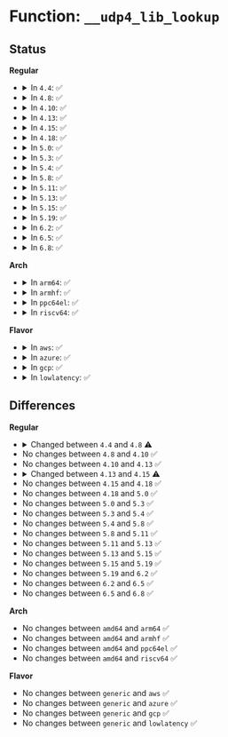 # Function: <code>__udp4_lib_lookup</code>

## Status
<b>Regular</b>
<ul>
<li>
<details>
<summary>In <code>4.4</code>: ✅</summary>

```c
struct sock *__udp4_lib_lookup(struct net *net, __be32 saddr, __be16 sport, __be32 daddr, __be16 dport, int dif, struct udp_table *udptable);
```

**Collision:** Unique Global

**Inline:** No

**Transformation:** False

**Instances:**

```
In net/ipv4/udp.c (ffffffff81789000)
Location: net/ipv4/udp.c:495
Inline: False
Direct callers:
  - net/ipv4/udp.c:udp4_lib_lookup
  - net/ipv4/udp.c:__udp4_lib_err
  - net/ipv4/udp.c:__udp4_lib_rcv
```
**Symbols:**

```
ffffffff81789000-ffffffff81789444: __udp4_lib_lookup (STB_GLOBAL)
```
</details>
</li>
<li>
<details>
<summary>In <code>4.8</code>: ✅</summary>

```c
struct sock *__udp4_lib_lookup(struct net *net, __be32 saddr, __be16 sport, __be32 daddr, __be16 dport, int dif, struct udp_table *udptable, struct sk_buff *skb);
```

**Collision:** Unique Global

**Inline:** No

**Transformation:** False

**Instances:**

```
In net/ipv4/udp.c (ffffffff817f6810)
Location: net/ipv4/udp.c:491
Inline: False
Direct callers:
  - net/ipv4/udp.c:__udp4_lib_rcv
  - net/ipv4/udp.c:__udp4_lib_err
  - net/ipv4/udp.c:udp4_lib_lookup
  - net/ipv4/udp.c:udp4_lib_lookup_skb
```
**Symbols:**

```
ffffffff817f6810-ffffffff817f6acf: __udp4_lib_lookup (STB_GLOBAL)
```
</details>
</li>
<li>
<details>
<summary>In <code>4.10</code>: ✅</summary>

```c
struct sock *__udp4_lib_lookup(struct net *net, __be32 saddr, __be16 sport, __be32 daddr, __be16 dport, int dif, struct udp_table *udptable, struct sk_buff *skb);
```

**Collision:** Unique Global

**Inline:** No

**Transformation:** False

**Instances:**

```
In net/ipv4/udp.c (ffffffff81827770)
Location: net/ipv4/udp.c:492
Inline: False
Direct callers:
  - net/ipv4/udp.c:__udp4_lib_rcv
  - net/ipv4/udp.c:__udp4_lib_err
  - net/ipv4/udp.c:udp4_lib_lookup
  - net/ipv4/udp.c:udp4_lib_lookup_skb
```
**Symbols:**

```
ffffffff81827770-ffffffff81827a2f: __udp4_lib_lookup (STB_GLOBAL)
```
</details>
</li>
<li>
<details>
<summary>In <code>4.13</code>: ✅</summary>

```c
struct sock *__udp4_lib_lookup(struct net *net, __be32 saddr, __be16 sport, __be32 daddr, __be16 dport, int dif, struct udp_table *udptable, struct sk_buff *skb);
```

**Collision:** Unique Global

**Inline:** No

**Transformation:** False

**Instances:**

```
In net/ipv4/udp.c (ffffffff81848ee0)
Location: net/ipv4/udp.c:479
Inline: False
Direct callers:
  - net/ipv4/udp.c:__udp4_lib_rcv
  - net/ipv4/udp.c:__udp4_lib_err
  - net/ipv4/udp.c:udp4_lib_lookup
  - net/ipv4/udp.c:udp4_lib_lookup_skb
```
**Symbols:**

```
ffffffff81848ee0-ffffffff8184920d: __udp4_lib_lookup (STB_GLOBAL)
```
</details>
</li>
<li>
<details>
<summary>In <code>4.15</code>: ✅</summary>

```c
struct sock *__udp4_lib_lookup(struct net *net, __be32 saddr, __be16 sport, __be32 daddr, __be16 dport, int dif, int sdif, struct udp_table *udptable, struct sk_buff *skb);
```

**Collision:** Unique Global

**Inline:** No

**Transformation:** False

**Instances:**

```
In net/ipv4/udp.c (ffffffff818c8940)
Location: net/ipv4/udp.c:482
Inline: False
Direct callers:
  - net/ipv4/udp.c:__udp4_lib_rcv
  - net/ipv4/udp.c:__udp4_lib_err
  - net/ipv4/udp.c:udp4_lib_lookup
  - net/ipv4/udp.c:udp4_lib_lookup_skb
```
**Symbols:**

```
ffffffff818c8940-ffffffff818c8c7b: __udp4_lib_lookup (STB_GLOBAL)
```
</details>
</li>
<li>
<details>
<summary>In <code>4.18</code>: ✅</summary>

```c
struct sock *__udp4_lib_lookup(struct net *net, __be32 saddr, __be16 sport, __be32 daddr, __be16 dport, int dif, int sdif, struct udp_table *udptable, struct sk_buff *skb);
```

**Collision:** Unique Global

**Inline:** No

**Transformation:** False

**Instances:**

```
In net/ipv4/udp.c (ffffffff8191eb00)
Location: net/ipv4/udp.c:463
Inline: False
Direct callers:
  - net/ipv4/udp.c:__udp4_lib_rcv
  - net/ipv4/udp.c:__udp4_lib_err
  - net/ipv4/udp.c:udp4_lib_lookup
  - net/ipv4/udp.c:udp4_lib_lookup_skb
```
**Symbols:**

```
ffffffff8191eb00-ffffffff8191edd9: __udp4_lib_lookup (STB_GLOBAL)
```
</details>
</li>
<li>
<details>
<summary>In <code>5.0</code>: ✅</summary>

```c
struct sock *__udp4_lib_lookup(struct net *net, __be32 saddr, __be16 sport, __be32 daddr, __be16 dport, int dif, int sdif, struct udp_table *udptable, struct sk_buff *skb);
```

**Collision:** Unique Global

**Inline:** No

**Transformation:** False

**Instances:**

```
In net/ipv4/udp.c (ffffffff8194c360)
Location: net/ipv4/udp.c:460
Inline: False
Direct callers:
  - net/core/filter.c:sk_lookup
  - net/ipv4/udp.c:__udp4_lib_rcv
  - net/ipv4/udp.c:__udp4_lib_err
  - net/ipv4/udp.c:__udp4_lib_err
  - net/ipv4/udp.c:udp4_lib_lookup
  - net/ipv4/udp.c:udp4_lib_lookup_skb
```
**Symbols:**

```
ffffffff8194c360-ffffffff8194c4f0: __udp4_lib_lookup (STB_GLOBAL)
```
</details>
</li>
<li>
<details>
<summary>In <code>5.3</code>: ✅</summary>

```c
struct sock *__udp4_lib_lookup(struct net *net, __be32 saddr, __be16 sport, __be32 daddr, __be16 dport, int dif, int sdif, struct udp_table *udptable, struct sk_buff *skb);
```

**Collision:** Unique Global

**Inline:** No

**Transformation:** False

**Instances:**

```
In net/ipv4/udp.c (ffffffff819b0980)
Location: net/ipv4/udp.c:445
Inline: False
Direct callers:
  - net/core/filter.c:sk_lookup
  - net/ipv4/udp.c:__udp4_lib_rcv
  - net/ipv4/udp.c:__udp4_lib_err
  - net/ipv4/udp.c:__udp4_lib_err
  - net/ipv4/udp.c:udp4_lib_lookup
  - net/ipv4/udp.c:udp4_lib_lookup_skb
```
**Symbols:**

```
ffffffff819b0980-ffffffff819b0adf: __udp4_lib_lookup (STB_GLOBAL)
```
</details>
</li>
<li>
<details>
<summary>In <code>5.4</code>: ✅</summary>

```c
struct sock *__udp4_lib_lookup(struct net *net, __be32 saddr, __be16 sport, __be32 daddr, __be16 dport, int dif, int sdif, struct udp_table *udptable, struct sk_buff *skb);
```

**Collision:** Unique Global

**Inline:** No

**Transformation:** False

**Instances:**

```
In net/ipv4/udp.c (ffffffff819e7610)
Location: net/ipv4/udp.c:445
Inline: False
Direct callers:
  - net/core/filter.c:sk_lookup
  - net/ipv4/udp.c:__udp4_lib_rcv
  - net/ipv4/udp.c:__udp4_lib_err
  - net/ipv4/udp.c:__udp4_lib_err
  - net/ipv4/udp.c:udp4_lib_lookup
  - net/ipv4/udp.c:udp4_lib_lookup_skb
```
**Symbols:**

```
ffffffff819e7610-ffffffff819e7775: __udp4_lib_lookup (STB_GLOBAL)
```
</details>
</li>
<li>
<details>
<summary>In <code>5.8</code>: ✅</summary>

```c
struct sock *__udp4_lib_lookup(struct net *net, __be32 saddr, __be16 sport, __be32 daddr, __be16 dport, int dif, int sdif, struct udp_table *udptable, struct sk_buff *skb);
```

**Collision:** Unique Global

**Inline:** No

**Transformation:** False

**Instances:**

```
In net/ipv4/udp.c (ffffffff81ad38f0)
Location: net/ipv4/udp.c:451
Inline: False
Direct callers:
  - net/core/filter.c:sk_lookup
  - net/ipv4/udp.c:__udp4_lib_rcv
  - net/ipv4/udp.c:__udp4_lib_err
  - net/ipv4/udp.c:__udp4_lib_err_encap
  - net/ipv4/udp.c:udp4_lib_lookup
  - net/ipv4/udp.c:udp4_lib_lookup_skb
```
**Symbols:**

```
ffffffff81ad38f0-ffffffff81ad3a47: __udp4_lib_lookup (STB_GLOBAL)
```
</details>
</li>
<li>
<details>
<summary>In <code>5.11</code>: ✅</summary>

```c
struct sock *__udp4_lib_lookup(struct net *net, __be32 saddr, __be16 sport, __be32 daddr, __be16 dport, int dif, int sdif, struct udp_table *udptable, struct sk_buff *skb);
```

**Collision:** Unique Global

**Inline:** No

**Transformation:** False

**Instances:**

```
In net/ipv4/udp.c (ffffffff81adf960)
Location: net/ipv4/udp.c:484
Inline: False
Direct callers:
  - net/core/filter.c:sk_lookup
  - net/ipv4/udp.c:__udp4_lib_rcv
  - net/ipv4/udp.c:__udp4_lib_err
  - net/ipv4/udp.c:__udp4_lib_err_encap
  - net/ipv4/udp.c:udp4_lib_lookup
  - net/ipv4/udp.c:udp4_lib_lookup_skb
  - net/ipv4/udp_offload.c:udp4_gro_receive
```
**Symbols:**

```
ffffffff81adf960-ffffffff81adfbd6: __udp4_lib_lookup (STB_GLOBAL)
```
</details>
</li>
<li>
<details>
<summary>In <code>5.13</code>: ✅</summary>

```c
struct sock *__udp4_lib_lookup(struct net *net, __be32 saddr, __be16 sport, __be32 daddr, __be16 dport, int dif, int sdif, struct udp_table *udptable, struct sk_buff *skb);
```

**Collision:** Unique Global

**Inline:** No

**Transformation:** False

**Instances:**

```
In net/ipv4/udp.c (ffffffff81aca850)
Location: net/ipv4/udp.c:484
Inline: False
Direct callers:
  - net/core/filter.c:sk_lookup
  - net/ipv4/udp.c:__udp4_lib_rcv
  - net/ipv4/udp.c:__udp4_lib_err
  - net/ipv4/udp.c:__udp4_lib_err
  - net/ipv4/udp.c:udp4_lib_lookup
  - net/ipv4/udp.c:udp4_lib_lookup_skb
  - net/ipv4/udp_offload.c:udp4_gro_receive
```
**Symbols:**

```
ffffffff81aca850-ffffffff81acaade: __udp4_lib_lookup (STB_GLOBAL)
```
</details>
</li>
<li>
<details>
<summary>In <code>5.15</code>: ✅</summary>

```c
struct sock *__udp4_lib_lookup(struct net *net, __be32 saddr, __be16 sport, __be32 daddr, __be16 dport, int dif, int sdif, struct udp_table *udptable, struct sk_buff *skb);
```

**Collision:** Unique Global

**Inline:** No

**Transformation:** False

**Instances:**

```
In net/ipv4/udp.c (ffffffff81b89510)
Location: net/ipv4/udp.c:485
Inline: False
Direct callers:
  - net/core/filter.c:sk_lookup
  - net/ipv4/udp.c:__udp4_lib_rcv
  - net/ipv4/udp.c:__udp4_lib_err
  - net/ipv4/udp.c:__udp4_lib_err
  - net/ipv4/udp.c:udp4_lib_lookup
  - net/ipv4/udp.c:udp4_lib_lookup_skb
  - net/ipv4/udp_offload.c:udp4_gro_receive
```
**Symbols:**

```
ffffffff81b89510-ffffffff81b89799: __udp4_lib_lookup (STB_GLOBAL)
```
</details>
</li>
<li>
<details>
<summary>In <code>5.19</code>: ✅</summary>

```c
struct sock *__udp4_lib_lookup(struct net *net, __be32 saddr, __be16 sport, __be32 daddr, __be16 dport, int dif, int sdif, struct udp_table *udptable, struct sk_buff *skb);
```

**Collision:** Unique Global

**Inline:** No

**Transformation:** False

**Instances:**

```
In net/ipv4/udp.c (ffffffff81d1c220)
Location: net/ipv4/udp.c:485
Inline: False
Direct callers:
  - net/core/filter.c:sk_lookup
  - net/ipv4/udp.c:__udp4_lib_rcv
  - net/ipv4/udp.c:__udp4_lib_err
  - net/ipv4/udp.c:__udp4_lib_err
  - net/ipv4/udp.c:udp4_lib_lookup
  - net/ipv4/udp.c:udp4_lib_lookup_skb
  - net/ipv4/udp_offload.c:udp4_gro_receive
```
**Symbols:**

```
ffffffff81d1c220-ffffffff81d1c4b1: __udp4_lib_lookup (STB_GLOBAL)
```
</details>
</li>
<li>
<details>
<summary>In <code>6.2</code>: ✅</summary>

```c
struct sock *__udp4_lib_lookup(struct net *net, __be32 saddr, __be16 sport, __be32 daddr, __be16 dport, int dif, int sdif, struct udp_table *udptable, struct sk_buff *skb);
```

**Collision:** Unique Global

**Inline:** No

**Transformation:** False

**Instances:**

```
In net/ipv4/udp.c (ffffffff81ee3110)
Location: net/ipv4/udp.c:492
Inline: False
Direct callers:
  - net/core/filter.c:sk_lookup
  - net/ipv4/udp.c:__udp4_lib_rcv
  - net/ipv4/udp.c:__udp4_lib_err
  - net/ipv4/udp.c:__udp4_lib_err
  - net/ipv4/udp.c:udp4_lib_lookup
  - net/ipv4/udp.c:udp4_lib_lookup_skb
  - net/ipv4/udp_offload.c:udp4_gro_receive
```
**Symbols:**

```
ffffffff81ee3110-ffffffff81ee33a1: __udp4_lib_lookup (STB_GLOBAL)
```
</details>
</li>
<li>
<details>
<summary>In <code>6.5</code>: ✅</summary>

```c
struct sock *__udp4_lib_lookup(struct net *net, __be32 saddr, __be16 sport, __be32 daddr, __be16 dport, int dif, int sdif, struct udp_table *udptable, struct sk_buff *skb);
```

**Collision:** Unique Global

**Inline:** No

**Transformation:** False

**Instances:**

```
In net/ipv4/udp.c (ffffffff81f429b0)
Location: net/ipv4/udp.c:504
Inline: False
Direct callers:
  - net/core/filter.c:sk_lookup
  - net/ipv4/udp.c:__udp4_lib_rcv
  - net/ipv4/udp.c:__udp4_lib_err
  - net/ipv4/udp.c:__udp4_lib_err
  - net/ipv4/udp.c:udp4_lib_lookup
  - net/ipv4/udp.c:udp4_lib_lookup_skb
  - net/ipv4/udp_offload.c:udp4_gro_receive
```
**Symbols:**

```
ffffffff81f429b0-ffffffff81f42c40: __udp4_lib_lookup (STB_GLOBAL)
```
</details>
</li>
<li>
<details>
<summary>In <code>6.8</code>: ✅</summary>

```c
struct sock *__udp4_lib_lookup(struct net *net, __be32 saddr, __be16 sport, __be32 daddr, __be16 dport, int dif, int sdif, struct udp_table *udptable, struct sk_buff *skb);
```

**Collision:** Unique Global

**Inline:** No

**Transformation:** False

**Instances:**

```
In net/ipv4/udp.c (ffffffff820089c0)
Location: net/ipv4/udp.c:472
Inline: False
Direct callers:
  - net/core/filter.c:sk_lookup
  - net/ipv4/udp.c:__udp4_lib_rcv
  - net/ipv4/udp.c:__udp4_lib_err
  - net/ipv4/udp.c:__udp4_lib_err
  - net/ipv4/udp.c:udp4_lib_lookup
  - net/ipv4/udp.c:udp4_lib_lookup_skb
  - net/ipv4/udp_offload.c:udp4_gro_receive
```
**Symbols:**

```
ffffffff820089c0-ffffffff82008b92: __udp4_lib_lookup (STB_GLOBAL)
```
</details>
</li>
</ul>
<b>Arch</b>
<ul>
<li>
<details>
<summary>In <code>arm64</code>: ✅</summary>

```c
struct sock *__udp4_lib_lookup(struct net *net, __be32 saddr, __be16 sport, __be32 daddr, __be16 dport, int dif, int sdif, struct udp_table *udptable, struct sk_buff *skb);
```

**Collision:** Unique Global

**Inline:** No

**Transformation:** False

**Instances:**

```
In net/ipv4/udp.c (ffff800010c9b0f0)
Location: net/ipv4/udp.c:445
Inline: False
Direct callers:
  - net/core/filter.c:sk_lookup
  - net/ipv4/udp.c:__udp4_lib_rcv
  - net/ipv4/udp.c:__udp4_lib_err
  - net/ipv4/udp.c:__udp4_lib_err
  - net/ipv4/udp.c:__udp4_lib_err
  - net/ipv4/udp.c:udp4_lib_lookup
  - net/ipv4/udp.c:udp4_lib_lookup_skb
```
**Symbols:**

```
ffff800010c9b0f0-ffff800010c9b2a0: __udp4_lib_lookup (STB_GLOBAL)
```
</details>
</li>
<li>
<details>
<summary>In <code>armhf</code>: ✅</summary>

```c
struct sock *__udp4_lib_lookup(struct net *net, __be32 saddr, __be16 sport, __be32 daddr, __be16 dport, int dif, int sdif, struct udp_table *udptable, struct sk_buff *skb);
```

**Collision:** Unique Global

**Inline:** No

**Transformation:** False

**Instances:**

```
In net/ipv4/udp.c (c0dab7b8)
Location: net/ipv4/udp.c:445
Inline: False
Direct callers:
  - net/core/filter.c:sk_lookup
  - net/ipv4/udp.c:__udp4_lib_rcv
  - net/ipv4/udp.c:__udp4_lib_err
  - net/ipv4/udp.c:__udp4_lib_err
  - net/ipv4/udp.c:udp4_lib_lookup
  - net/ipv4/udp.c:udp4_lib_lookup_skb
```
**Symbols:**

```
c0dab7b8-c0dab918: __udp4_lib_lookup (STB_GLOBAL)
```
</details>
</li>
<li>
<details>
<summary>In <code>ppc64el</code>: ✅</summary>

```c
struct sock *__udp4_lib_lookup(struct net *net, __be32 saddr, __be16 sport, __be32 daddr, __be16 dport, int dif, int sdif, struct udp_table *udptable, struct sk_buff *skb);
```

**Collision:** Unique Global

**Inline:** No

**Transformation:** False

**Instances:**

```
In net/ipv4/udp.c (c000000000db0b40)
Location: net/ipv4/udp.c:445
Inline: False
Direct callers:
  - net/core/filter.c:sk_lookup
  - net/ipv4/udp.c:__udp4_lib_rcv
  - net/ipv4/udp.c:__udp4_lib_err
  - net/ipv4/udp.c:__udp4_lib_err
  - net/ipv4/udp.c:__udp4_lib_err
  - net/ipv4/udp.c:udp4_lib_lookup
  - net/ipv4/udp.c:udp4_lib_lookup_skb
  - net/ipv4/udp.c:udp4_lib_lookup_skb
```
**Symbols:**

```
c000000000db0b40-c000000000db0d44: __udp4_lib_lookup (STB_GLOBAL)
```
</details>
</li>
<li>
<details>
<summary>In <code>riscv64</code>: ✅</summary>

```c
struct sock *__udp4_lib_lookup(struct net *net, __be32 saddr, __be16 sport, __be32 daddr, __be16 dport, int dif, int sdif, struct udp_table *udptable, struct sk_buff *skb);
```

**Collision:** Unique Global

**Inline:** No

**Transformation:** False

**Instances:**

```
In net/ipv4/udp.c (ffffffe0007fa1a6)
Location: net/ipv4/udp.c:445
Inline: False
Direct callers:
  - net/core/filter.c:sk_lookup
  - net/ipv4/udp.c:__udp4_lib_rcv
  - net/ipv4/udp.c:__udp4_lib_err
  - net/ipv4/udp.c:__udp4_lib_err
  - net/ipv4/udp.c:__udp4_lib_err
  - net/ipv4/udp.c:udp4_lib_lookup
  - net/ipv4/udp.c:udp4_lib_lookup_skb
```
**Symbols:**

```
ffffffe0007fa1a6-ffffffe0007fa38c: __udp4_lib_lookup (STB_GLOBAL)
```
</details>
</li>
</ul>
<b>Flavor</b>
<ul>
<li>
<details>
<summary>In <code>aws</code>: ✅</summary>

```c
struct sock *__udp4_lib_lookup(struct net *net, __be32 saddr, __be16 sport, __be32 daddr, __be16 dport, int dif, int sdif, struct udp_table *udptable, struct sk_buff *skb);
```

**Collision:** Unique Global

**Inline:** No

**Transformation:** False

**Instances:**

```
In net/ipv4/udp.c (ffffffff81987480)
Location: net/ipv4/udp.c:445
Inline: False
Direct callers:
  - net/core/filter.c:sk_lookup
  - net/ipv4/udp.c:__udp4_lib_rcv
  - net/ipv4/udp.c:__udp4_lib_err
  - net/ipv4/udp.c:__udp4_lib_err
  - net/ipv4/udp.c:udp4_lib_lookup
  - net/ipv4/udp.c:udp4_lib_lookup_skb
```
**Symbols:**

```
ffffffff81987480-ffffffff819875e5: __udp4_lib_lookup (STB_GLOBAL)
```
</details>
</li>
<li>
<details>
<summary>In <code>azure</code>: ✅</summary>

```c
struct sock *__udp4_lib_lookup(struct net *net, __be32 saddr, __be16 sport, __be32 daddr, __be16 dport, int dif, int sdif, struct udp_table *udptable, struct sk_buff *skb);
```

**Collision:** Unique Global

**Inline:** No

**Transformation:** False

**Instances:**

```
In net/ipv4/udp.c (ffffffff81940f40)
Location: net/ipv4/udp.c:445
Inline: False
Direct callers:
  - net/core/filter.c:sk_lookup
  - net/ipv4/udp.c:__udp4_lib_rcv
  - net/ipv4/udp.c:__udp4_lib_err
  - net/ipv4/udp.c:__udp4_lib_err
  - net/ipv4/udp.c:udp4_lib_lookup
  - net/ipv4/udp.c:udp4_lib_lookup_skb
```
**Symbols:**

```
ffffffff81940f40-ffffffff819410a5: __udp4_lib_lookup (STB_GLOBAL)
```
</details>
</li>
<li>
<details>
<summary>In <code>gcp</code>: ✅</summary>

```c
struct sock *__udp4_lib_lookup(struct net *net, __be32 saddr, __be16 sport, __be32 daddr, __be16 dport, int dif, int sdif, struct udp_table *udptable, struct sk_buff *skb);
```

**Collision:** Unique Global

**Inline:** No

**Transformation:** False

**Instances:**

```
In net/ipv4/udp.c (ffffffff819f1c50)
Location: net/ipv4/udp.c:445
Inline: False
Direct callers:
  - net/core/filter.c:sk_lookup
  - net/ipv4/udp.c:__udp4_lib_rcv
  - net/ipv4/udp.c:__udp4_lib_err
  - net/ipv4/udp.c:__udp4_lib_err
  - net/ipv4/udp.c:udp4_lib_lookup
  - net/ipv4/udp.c:udp4_lib_lookup_skb
```
**Symbols:**

```
ffffffff819f1c50-ffffffff819f1db5: __udp4_lib_lookup (STB_GLOBAL)
```
</details>
</li>
<li>
<details>
<summary>In <code>lowlatency</code>: ✅</summary>

```c
struct sock *__udp4_lib_lookup(struct net *net, __be32 saddr, __be16 sport, __be32 daddr, __be16 dport, int dif, int sdif, struct udp_table *udptable, struct sk_buff *skb);
```

**Collision:** Unique Global

**Inline:** No

**Transformation:** False

**Instances:**

```
In net/ipv4/udp.c (ffffffff819fd460)
Location: net/ipv4/udp.c:445
Inline: False
Direct callers:
  - net/core/filter.c:sk_lookup
  - net/ipv4/udp.c:__udp4_lib_rcv
  - net/ipv4/udp.c:__udp4_lib_err
  - net/ipv4/udp.c:__udp4_lib_err
  - net/ipv4/udp.c:udp4_lib_lookup
  - net/ipv4/udp.c:udp4_lib_lookup_skb
```
**Symbols:**

```
ffffffff819fd460-ffffffff819fd5c5: __udp4_lib_lookup (STB_GLOBAL)
```
</details>
</li>
</ul>

## Differences
<b>Regular</b>
<ul>
<li>
<details>
<summary>Changed between <code>4.4</code> and <code>4.8</code> ⚠️</summary>
<ul>
<li>
<b>Param added. </b>
<code>struct sk_buff *skb</code>
</li>
</ul>
</details>
</li>
<li>
No changes between <code>4.8</code> and <code>4.10</code> ✅
</li>
<li>
No changes between <code>4.10</code> and <code>4.13</code> ✅
</li>
<li>
<details>
<summary>Changed between <code>4.13</code> and <code>4.15</code> ⚠️</summary>
<ul>
<li>
<b>Param added. </b>
<code>int sdif</code>
</li>
<li>
<b>Param reordered. </b>
<code>net, saddr, sport, daddr, dport, dif, udptable, skb</code> ➡️ <code>net, saddr, sport, daddr, dport, dif, sdif, udptable, skb</code>
</li>
</ul>
</details>
</li>
<li>
No changes between <code>4.15</code> and <code>4.18</code> ✅
</li>
<li>
No changes between <code>4.18</code> and <code>5.0</code> ✅
</li>
<li>
No changes between <code>5.0</code> and <code>5.3</code> ✅
</li>
<li>
No changes between <code>5.3</code> and <code>5.4</code> ✅
</li>
<li>
No changes between <code>5.4</code> and <code>5.8</code> ✅
</li>
<li>
No changes between <code>5.8</code> and <code>5.11</code> ✅
</li>
<li>
No changes between <code>5.11</code> and <code>5.13</code> ✅
</li>
<li>
No changes between <code>5.13</code> and <code>5.15</code> ✅
</li>
<li>
No changes between <code>5.15</code> and <code>5.19</code> ✅
</li>
<li>
No changes between <code>5.19</code> and <code>6.2</code> ✅
</li>
<li>
No changes between <code>6.2</code> and <code>6.5</code> ✅
</li>
<li>
No changes between <code>6.5</code> and <code>6.8</code> ✅
</li>
</ul>
<b>Arch</b>
<ul>
<li>
No changes between <code>amd64</code> and <code>arm64</code> ✅
</li>
<li>
No changes between <code>amd64</code> and <code>armhf</code> ✅
</li>
<li>
No changes between <code>amd64</code> and <code>ppc64el</code> ✅
</li>
<li>
No changes between <code>amd64</code> and <code>riscv64</code> ✅
</li>
</ul>
<b>Flavor</b>
<ul>
<li>
No changes between <code>generic</code> and <code>aws</code> ✅
</li>
<li>
No changes between <code>generic</code> and <code>azure</code> ✅
</li>
<li>
No changes between <code>generic</code> and <code>gcp</code> ✅
</li>
<li>
No changes between <code>generic</code> and <code>lowlatency</code> ✅
</li>
</ul>
